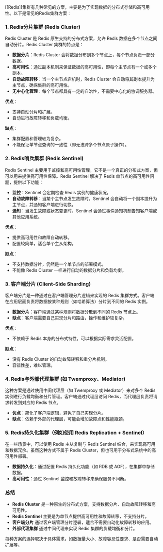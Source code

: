 [[Redis]]集群有几种常见的方案，主要是为了实现数据的分布式存储和高可用性。以下是常见的Redis集群方案：

### 1. **Redis分片集群 (Redis Cluster)**

Redis Cluster 是 Redis 原生支持的分布式方案，允许 Redis 数据在多个节点之间自动分片。Redis Cluster 集群的特点是：

- **数据分片**：Redis Cluster 会将数据分布到多个节点上，每个节点负责一部分数据。
- **高可用性**：通过副本机制来保证数据的高可用性，即每个主节点有一个或多个副本。
- **自动故障转移**：当一个主节点宕机时，Redis Cluster 会自动将其副本提升为主节点，确保集群的高可用性。
- **无中心化管理**：每个节点都具有一定的自治性，不需要中心化的协调服务器。

**优点**：

- 支持自动分片和扩展。
- 自动进行故障转移和负载均衡。

**缺点**：

- 集群配置和管理较为复杂。
- 不能保证单节点查询的一致性（即无法跨多个节点原子操作）。

### 2. **Redis哨兵集群 (Redis Sentinel)**

Redis Sentinel 主要用于监控和高可用性管理，它不是一个真正的分布式方案，但可以用来提供高可用性保障。Redis Sentinel 解决了 Redis 单节点的高可用性问题，提供以下功能：

- **监控**：Sentinel 会定期检查 Redis 实例的健康状况。
- **自动故障转移**：当某个主节点发生故障时，Sentinel 会自动将一个副本提升为主节点，并通知客户端进行切换。
- **通知**：当发生故障或状态变更时，Sentinel 会通过事件通知机制告知客户端或其他应用系统。

**优点**：

- 提供高可用性和故障自动转移。
- 配置较简单，适合单个主从架构。

**缺点**：

- 不支持数据分片，仍然是一个单节点的部署模式。
- 不能像 Redis Cluster 一样进行自动的数据分片和负载均衡。

### 3. **客户端分片 (Client-Side Sharding)**

客户端分片是一种通过在客户端管理分片逻辑来实现的 Redis 集群方式。客户端在应用层面负责将数据按某种规则（如哈希算法）分片到不同的 Redis 实例。

- **数据分片**：客户端通过某种规则将数据分散到不同的 Redis 节点上。
- **缺点**：客户端需要自己实现分片和路由，操作和维护较复杂。

**优点**：

- 不依赖于 Redis 本身的分布式特性，可以根据实际需求灵活配置。

**缺点**：

- 没有 Redis Cluster 的自动故障转移和重分片机制。
- 容错性差，难以管理。

### 4. **Redis与外部代理集群 (如 Twemproxy、Mediator)**

这种方案是通过使用中间代理层（如 Twemproxy 或 Mediator）来对多个 Redis 实例进行负载均衡和分片管理。客户端通过代理层访问 Redis，而代理层负责将请求转发到对应的 Redis 节点。

- **优点**：简化了客户端逻辑，避免了自己实现分片。
- **缺点**：依赖于外部的代理层，可能会增加故障点和性能瓶颈。

### 5. **Redis持久化集群（例如使用 Redis Replication + Sentinel）**

在一些场景中，可以使用 Redis 主从复制与 Redis Sentinel 结合，来实现高可用和数据冗余。虽然这种方式不属于 Redis Cluster，但也可用于分布式系统中的高可用性部署。

- **数据持久化**：通过配置 Redis 持久化功能（如 RDB 或 AOF），在集群中存储数据。
- **高可用性**：通过 Sentinel 监控和故障转移来确保服务不间断。

### 总结

- **Redis Cluster** 是一种原生的分布式方案，支持数据分片、自动故障转移和高可用性。
- **Redis Sentinel** 主要是为单节点提供高可用性和故障转移，不支持分片。
- **客户端分片** 通过客户端管理分片逻辑，适合不需要自动化故障转移的应用。
- **外部代理集群** 通过中间代理来实现 Redis 集群的负载均衡和分片。

每种方案的选择取决于具体需求，如数据量大小、故障容忍性要求、是否需要自动扩展等。